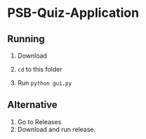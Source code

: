 # PSB-Quiz-Application

## Running
1. Download

2. `cd` to this folder

3. Run `python gui.py`

## Alternative
1. Go to Releases
2. Download and run release.